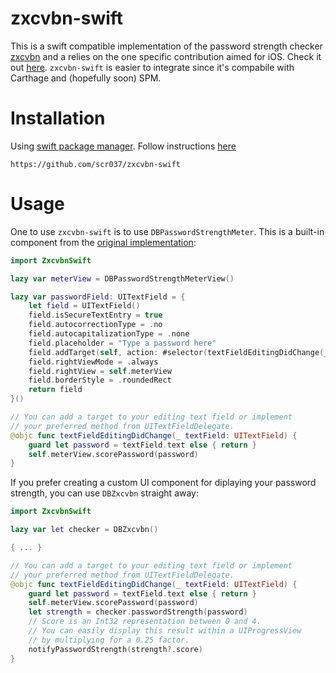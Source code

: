 # zxcvbn-swift
This is a swift compatible implementation of the password strength checker [zxcvbn](https://github.com/dropbox/zxcvbn) and a relies on the one specific contribution aimed for iOS. Check it out [here](https://github.com/dropbox/zxcvbn-ios).
`zxcvbn-swift` is easier to integrate since it's compabile with Carthage and (hopefully soon) SPM. 

# Installation
Using [swift package manager](https://swift.org/package-manager/). Follow instructions [here](https://developer.apple.com/documentation/xcode/adding_package_dependencies_to_your_app)

```
https://github.com/scr037/zxcvbn-swift
```

# Usage
One to use `zxcvbn-swift` is to use `DBPasswordStrengthMeter`. This is a built-in component from the [original implementation](https://github.com/dropbox/zxcvbn-ios): 

``` swift
import ZxcvbnSwift

lazy var meterView = DBPasswordStrengthMeterView()

lazy var passwordField: UITextField = {
    let field = UITextField()
    field.isSecureTextEntry = true
    field.autocorrectionType = .no
    field.autocapitalizationType = .none
    field.placeholder = "Type a password here"
    field.addTarget(self, action: #selector(textFieldEditingDidChange(_:)), for: .editingChanged)
    field.rightViewMode = .always
    field.rightView = self.meterView
    field.borderStyle = .roundedRect
    return field
}()

// You can add a target to your editing text field or implement
// your preferred method from UITextFieldDelegate.
@objc func textFieldEditingDidChange(_ textField: UITextField) {
    guard let password = textField.text else { return }
    self.meterView.scorePassword(password)
}

```

If you prefer creating a custom UI component for diplaying your password strength, you can use `DBZxcvbn` straight away:

``` swift
import ZxcvbnSwift

lazy var let checker = DBZxcvbn()

{ ... }

// You can add a target to your editing text field or implement
// your preferred method from UITextFieldDelegate.
@objc func textFieldEditingDidChange(_ textField: UITextField) {
    guard let password = textField.text else { return }
    self.meterView.scorePassword(password)
    let strength = checker.passwordStrength(password)
    // Score is an Int32 representation between 0 and 4. 
    // You can easily display this result within a UIProgressView 
    // by multiplying for a 0.25 factor.
    notifyPasswordStrength(strength?.score)
}
```
